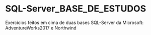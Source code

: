 # SQL-Server_BASE_DE_ESTUDOS
Exercícios feitos em cima de duas bases SQL-Server da Microsoft:  AdventureWorks2017 e  Northwind
